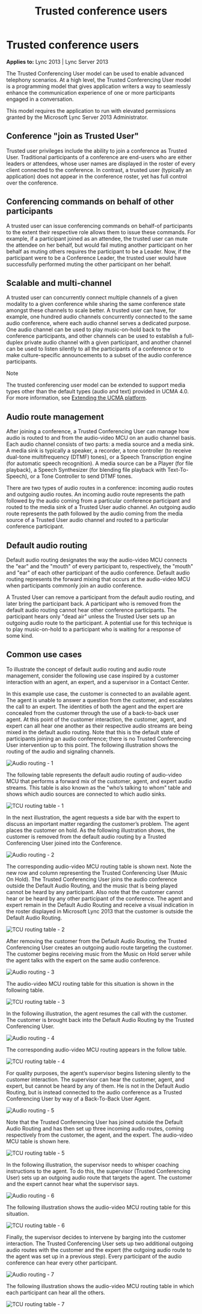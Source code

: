 ﻿---
title: Trusted conference users
TOCTitle: Trusted conference users
ms:assetid: a0dca201-f920-45ca-b2e4-2f0d43b315d7
ms:mtpsurl: https://msdn.microsoft.com/en-us/library/Dn465963(v=office.15)
ms:contentKeyID: 57102488
ms.date: 07/25/2014
mtps_version: v=office.15
---

# Trusted conference users


**Applies to:** Lync 2013 | Lync Server 2013

 

The Trusted Conferencing User model can be used to enable advanced telephony scenarios. At a high level, the Trusted Conferencing User model is a programming model that gives application writers a way to seamlessly enhance the communication experience of one or more participants engaged in a conversation.

This model requires the application to run with elevated permissions granted by the Microsoft Lync Server 2013 Administrator.

## Conference "join as Trusted User"

Trusted user privileges include the ability to join a conference as Trusted User. Traditional participants of a conference are end-users who are either leaders or attendees, whose user names are displayed in the roster of every client connected to the conference. In contrast, a trusted user (typically an application) does not appear in the conference roster, yet has full control over the conference.

## Conferencing commands on behalf of other participants

A trusted user can issue conferencing commands on behalf-of participants to the extent their respective role allows them to issue these commands. For example, if a participant joined as an attendee, the trusted user can mute the attendee on her behalf, but would fail muting another participant on her behalf as muting others requires the participant to be a Leader. Now, if the participant were to be a Conference Leader, the trusted user would have successfully performed muting the other participant on her behalf.

## Scalable and multi-channel

A trusted user can concurrently connect multiple channels of a given modality to a given conference while sharing the same conference state amongst these channels to scale better. A trusted user can have, for example, one hundred audio channels concurrently connected to the same audio conference, where each audio channel serves a dedicated purpose. One audio channel can be used to play music-on-hold back to the conference participants, and other channels can be used to establish a full-duplex private audio channel with a given participant, and another channel can be used to listen silently to all the participants of a conference or to make culture-specific announcements to a subset of the audio conference participants.


> [!NOTE]
> <P>The trusted conferencing user model can be extended to support media types other than the default types (audio and text) provided in UCMA 4.0. For more information, see <A href="extending-the-ucma-platform.md">Extending the UCMA platform</A>.</P>



## Audio route management

After joining a conference, a Trusted Conferencing User can manage how audio is routed to and from the audio-video MCU on an audio channel basis. Each audio channel consists of two parts: a media source and a media sink. A media sink is typically a speaker, a recorder, a tone controller (to receive dual-tone multifrequency (DTMF) tones), or a Speech Transcription engine (for automatic speech recognition). A media source can be a Player (for file playback), a Speech Synthesizer (for blending file playback with Text-To-Speech), or a Tone Controller to send DTMF tones.

There are two types of audio routes in a conference: incoming audio routes and outgoing audio routes. An incoming audio route represents the path followed by the audio coming from a particular conference participant and routed to the media sink of a Trusted User audio channel. An outgoing audio route represents the path followed by the audio coming from the media source of a Trusted User audio channel and routed to a particular conference participant.

## Default audio routing

Default audio routing designates the way the audio-video MCU connects the "ear" and the "mouth" of every participant to, respectively, the "mouth" and "ear" of each other participant of the audio conference. Default audio routing represents the forward mixing that occurs at the audio-video MCU when participants commonly join an audio conference.

A Trusted User can remove a participant from the default audio routing, and later bring the participant back. A participant who is removed from the default audio routing cannot hear other conference participants. The participant hears only "dead air" unless the Trusted User sets up an outgoing audio route to the participant. A potential use for this technique is to play music-on-hold to a participant who is waiting for a response of some kind.

## Common use cases

To illustrate the concept of default audio routing and audio route management, consider the following use case inspired by a customer interaction with an agent, an expert, and a supervisor in a Contact Center.

In this example use case, the customer is connected to an available agent. The agent is unable to answer a question from the customer, and escalates the call to an expert. The identities of both the agent and the expert are concealed from the customer through the use of a back-to-back user agent. At this point of the customer interaction, the customer, agent, and expert can all hear one another as their respective audio streams are being mixed in the default audio routing. Note that this is the default state of participants joining an audio conference; there is no Trusted Conferencing User intervention up to this point. The following illustration shows the routing of the audio and signaling channels.

![Audio routing - 1](images/Dn465963.TCU_AudioRouting1(Office.15).jpg "Audio routing - 1")

The following table represents the default audio routing of audio-video MCU that performs a forward mix of the customer, agent, and expert audio streams. This table is also known as the "who’s talking to whom" table and shows which audio sources are connected to which audio sinks.

![TCU routing table - 1](images/Dn465963.TCU_RoutingTbl1(Office.15).jpg "TCU routing table - 1")

In the next illustration, the agent requests a side bar with the expert to discuss an important matter regarding the customer’s problem. The agent places the customer on hold. As the following illustration shows, the customer is removed from the default audio routing by a Trusted Conferencing User joined into the Conference.

![Audio routing - 2](images/Dn465963.TCU_AudioRouting2(Office.15).jpg "Audio routing - 2")

The corresponding audio-video MCU routing table is shown next. Note the new row and column representing the Trusted Conferencing User (Music On Hold). The Trusted Conferencing User joins the audio conference outside the Default Audio Routing, and the music that is being played cannot be heard by any participant. Also note that the customer cannot hear or be heard by any other participant of the conference. The agent and expert remain in the Default Audio Routing and receive a visual indication in the roster displayed in Microsoft Lync 2013 that the customer is outside the Default Audio Routing.

![TCU routing table - 2](images/Dn465963.TCU_RoutingTbl2(Office.15).jpg "TCU routing table - 2")

After removing the customer from the Default Audio Routing, the Trusted Conferencing User creates an outgoing audio route targeting the customer. The customer begins receiving music from the Music on Hold server while the agent talks with the expert on the same audio conference.

![Audio routing - 3](images/Dn465963.TCU_AudioRouting3(Office.15).jpg "Audio routing - 3")

The audio-video MCU routing table for this situation is shown in the following table.

![TCU routing table - 3](images/Dn465963.TCU_RoutingTbl3(Office.15).jpg "TCU routing table - 3")

In the following illustration, the agent resumes the call with the customer. The customer is brought back into the Default Audio Routing by the Trusted Conferencing User.

![Audio routing - 4](images/Dn465963.TCU_AudioRouting4(Office.15).jpg "Audio routing - 4")

The corresponding audio-video MCU routing appears in the follow table.

![TCU routing table - 4](images/Dn465963.TCU_RoutingTbl4(Office.15).jpg "TCU routing table - 4")

For quality purposes, the agent’s supervisor begins listening silently to the customer interaction. The supervisor can hear the customer, agent, and expert, but cannot be heard by any of them. He is not in the Default Audio Routing, but is instead connected to the audio conference as a Trusted Conferencing User by way of a Back-To-Back User Agent.

![Audio routing - 5](images/Dn465963.TCU_AudioRouting5(Office.15).jpg "Audio routing - 5")

Note that the Trusted Conferencing User has joined outside the Default Audio Routing and has then set up three incoming audio routes, coming respectively from the customer, the agent, and the expert. The audio-video MCU table is shown here.

![TCU routing table - 5](images/Dn465963.TCU_RoutingTbl5(Office.15).jpg "TCU routing table - 5")

In the following illustration, the supervisor needs to whisper coaching instructions to the agent. To do this, the supervisor (Trusted Conferencing User) sets up an outgoing audio route that targets the agent. The customer and the expert cannot hear what the supervisor says.

![Audio routing - 6](images/Dn465963.TCU_AudioRouting6(Office.15).jpg "Audio routing - 6")

The following illustration shows the audio-video MCU routing table for this situation.

![TCU routing table - 6](images/Dn465963.TCU_RoutingTbl6(Office.15).jpg "TCU routing table - 6")

Finally, the supervisor decides to intervene by barging into the customer interaction. The Trusted Conferencing User sets up two additional outgoing audio routes with the customer and the expert (the outgoing audio route to the agent was set up in a previous step). Every participant of the audio conference can hear every other participant.

![Audio routing - 7](images/Dn465963.TCU_AudioRouting7(Office.15).jpg "Audio routing - 7")

The following illustration shows the audio-video MCU routing table in which each participant can hear all the others.

![TCU routing table - 7](images/Dn465963.TCU_RoutingTbl7(Office.15).jpg "TCU routing table - 7")

